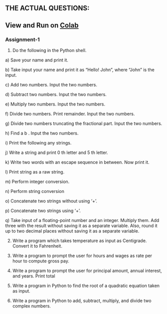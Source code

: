 ## THE ACTUAL QUESTIONS:

## View and Run on [Colab](https://colab.research.google.com/drive/1RTMzICYMrqtJjRpKA0h231IHNxIRYANT?usp=sharing)

### Assignment-1

1. Do the following in the Python shell.

a) Save your name and print it.

b) Take input your name and print it as “Hello! John”, where “John” is the input.

c) Add two numbers. Input the two numbers.

d) Subtract two numbers. Input the two numbers.

e) Multiply two numbers. Input the two numbers.

f) Divide two numbers. Print remainder. Input the two numbers.

g) Divide two numbers truncating the fractional part. Input the two numbers.

h) Find a b . Input the two numbers.

i) Print the following any strings.

j) Write a string and print 0 th letter and 5 th letter.

k) Write two words with an escape sequence in between. Now print it.

l) Print string as a raw string.

m) Perform integer conversion.

n) Perform string conversion

o) Concatenate two strings without using ‘+’.

p) Concatenate two strings using ‘+’.

q) Take input of a floating-point number and an integer. Multiply them. Add three with the result
without saving it as a separate variable. Also, round it up to two decimal places without saving it as a
separate variable.

2. Write a program which takes temperature as input as Centigrade. Convert it to Fahrenheit.

3. Write a program to prompt the user for hours and wages as rate per hour to compute gross pay.

4. Write a program to prompt the user for principal amount, annual interest, and years. Print total

5. Write a program in Python to find the root of a quadratic equation taken as input.

6. Write a program in Python to add, subtract, multiply, and divide two complex numbers.